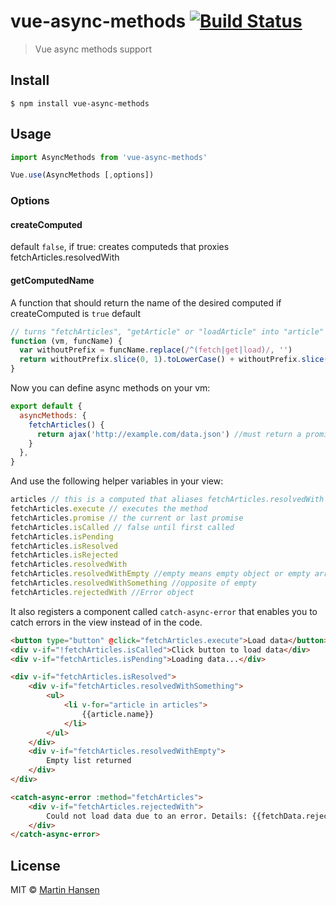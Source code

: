 # vue-async-methods [![Build Status](https://travis-ci.org/mokkabonna/vue-async-methods.svg?branch=master)](https://travis-ci.org/mokkabonna/vue-async-methods)

> Vue async methods support

## Install

```
$ npm install vue-async-methods
```

## Usage

```javascript
import AsyncMethods from 'vue-async-methods'

Vue.use(AsyncMethods [,options])
```

### Options

#### createComputed 

default `false`, if true: creates computeds that proxies fetchArticles.resolvedWith

#### getComputedName 

A function that should return the name of the desired computed if createComputed is `true`
default
```js
// turns "fetchArticles", "getArticle" or "loadArticle" into "article" computed
function (vm, funcName) {
  var withoutPrefix = funcName.replace(/^(fetch|get|load)/, '')
  return withoutPrefix.slice(0, 1).toLowerCase() + withoutPrefix.slice(1)
}
```

Now you can define async methods on your vm:

```javascript
export default {
  asyncMethods: {
    fetchArticles() {
      return ajax('http://example.com/data.json') //must return a promise
    }
  },
}
```

And use the following helper variables in your view:

```js
articles // this is a computed that aliases fetchArticles.resolvedWith
fetchArticles.execute // executes the method
fetchArticles.promise // the current or last promise
fetchArticles.isCalled // false until first called
fetchArticles.isPending
fetchArticles.isResolved
fetchArticles.isRejected
fetchArticles.resolvedWith
fetchArticles.resolvedWithEmpty //empty means empty object or empty array
fetchArticles.resolvedWithSomething //opposite of empty
fetchArticles.rejectedWith //Error object
```

It also registers a component called `catch-async-error` that enables you to catch errors in the view instead of in the code.


```html
<button type="button" @click="fetchArticles.execute">Load data</button>
<div v-if="!fetchArticles.isCalled">Click button to load data</div>
<div v-if="fetchArticles.isPending">Loading data...</div>

<div v-if="fetchArticles.isResolved">
    <div v-if="fetchArticles.resolvedWithSomething">
        <ul>
            <li v-for="article in articles">
                {{article.name}}
            </li>
        </ul>
    </div>
    <div v-if="fetchArticles.resolvedWithEmpty">
        Empty list returned
    </div>
</div>

<catch-async-error :method="fetchArticles">
    <div v-if="fetchArticles.rejectedWith">
        Could not load data due to an error. Details: {{fetchData.rejectedWith.message}}
    </div>
</catch-async-error>
```

## License

MIT © [Martin Hansen](http://martinhansen.com)
